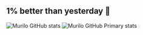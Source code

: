 ## 1% better than yesterday 🔱

![Murilo GitHub stats](https://github-readme-stats.vercel.app/api?username=MuriloDeLima&show_icons=true&theme=dracula&count_private=true)
![Murilo GitHub Primary stats](https://github-readme-stats.vercel.app/api?username=MuriloDeLima01&layout=compact&hide_border=true&title_color=ff91a4&text_color=ff91a4&bg_color=0d1117)


